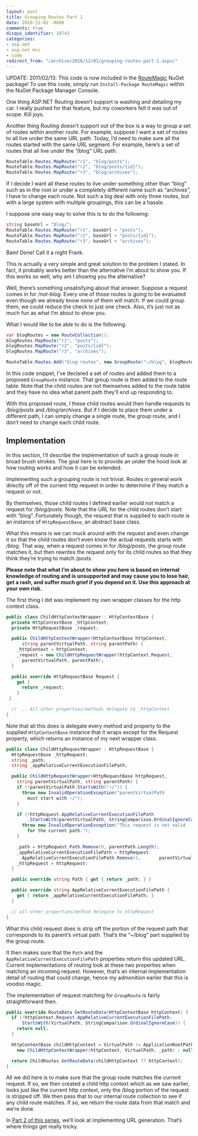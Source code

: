 ```yaml
---
layout: post
title: Grouping Routes Part 1
date: 2010-12-02 -0800
comments: true
disqus_identifier: 18743
categories:
- asp.net
- asp.net mvc
- code
redirect_from: "/archive/2010/12/01/grouping-routes-part-1.aspx/"
---
```


UPDATE: 2011/02/13: This code is now included in the
[RouteMagic](http://haacked.com/archive/2011/01/30/introducing-routemagic.aspx "Introducing RouteMagic")
NuGet package! To use this code, simply run `Install-Package RouteMagic`
within the NuGet Package Manager Console.

One thing ASP.NET Routing doesn’t support is washing and detailing my
car. I really pushed for that feature, but my coworkers felt it was out
of scope. Kill joys.

Another thing Routing doesn’t support out of the box is a way to group a
set of routes within another route. For example, suppose I want a set of
routes to all live under the same URL path. Today, I’d need to make sure
all the routes started with the same URL segment. For example, here’s a
set of routes that all live under the “/blog” URL path.

```csharp
RouteTable.Routes.MapRoute("r1", "blog/posts");
RouteTable.Routes.MapRoute("r2", "blog/posts/{id}");
RouteTable.Routes.MapRoute("r3", "blog/archives");
```

If I decide I want all these routes to live under something other than
“blog” such as in the root or under a completely different name such as
“archives”, I have to change each route. Not such a big deal with only
three routes, but with a large system with multiple groupings, this can
be a hassle.

I suppose one easy way to solve this is to do the following:

```csharp
string baseUrl = "blog/";
RouteTable.Routes.MapRoute("r1", baseUrl + "posts");
RouteTable.Routes.MapRoute("r2", baseUrl + "posts/{id}");
RouteTable.Routes.MapRoute("r3", baseUrl + "archives");
```

Bam! Done! Call it a night Frank.

This is actually a very simple and great solution to the problem I
stated. In fact, it probably works better than the alternative I’m about
to show you. If this works so well, why am I showing you the
alternative?

Well, there’s something unsatisfying about that answer. Suppose a
request comes in for */not-blog*. Every one of those routes is going to
be evaluated even though we already know none of them will match. If we
could group them, we could reduce the check to just one check. Also,
it’s just not as much fun as what I’m about to show you.

What I would like to be able to do is the following.

```csharp
var blogRoutes = new RouteCollection();
blogRoutes.MapRoute("r1", "posts");
blogRoutes.MapRoute("r2", "posts/{id}");
blogRoutes.MapRoute("r3", "archives");

RouteTable.Routes.Add("blog-routes", new GroupRoute("~/blog", blogRoutes));
```

In this code snippet, I’ve declared a set of routes and added them to a
proposed `GroupRoute` instance. That group route is then added to the
route table. Note that the child routes are not themselves added to the
route table and they have no idea what parent path they’ll end up
responding to.

With this proposed route, I these child routes would then handle
requests to */blog/posts* and */blog/archives*. But if I decide to place
them under a different path, I can simply change a single route, the
group route, and I don’t need to change each child route.

Implementation
--------------

In this section, I’ll describe the implementation of such a group route
in broad brush strokes. The goal here is to provide an under the hood
look at how routing works and how it can be extended.

Implementing such a grouping route is not trivial. Routes in general
work directly off of the current http request in order to determine if
they match a request or not.

By themselves, those child routes I defined earlier would not match a
request for */blog/posts*. Note that the URL for the child routes don’t
start with “blog”. Fortunately though, the request that is supplied to
each route is an instance of `HttpRequestBase`, an abstract base class.

What this means is we can muck around with the request and even change
it so that the child routes don’t even know the actual requests starts
with */blog*. That way, when a request comes in for */blog/posts*, the
group route matches it, but then rewrites the request only for its child
routes so that they think they’re trying to match */posts.*

**Please note that what I’m about to show you here is based on internal
knowledge of routing and is unsupported and may cause you to lose hair,
get a rash, and suffer much grief if you depend on it. Use this approach
at your own risk.**

The first thing I did was implement my own wrapper classes for the http
context class.

```csharp
public class ChildHttpContextWrapper : HttpContextBase {
  private HttpContextBase _httpContext;
  private HttpRequestBase _request;

  public ChildHttpContextWrapper(HttpContextBase httpContext, 
      string parentVirtualPath, string parentPath) {
    _httpContext = httpContext;
    _request = new ChildHttpRequestWrapper(httpContext.Request, 
      parentVirtualPath, parentPath);
  }

  public override HttpRequestBase Request {
    get {
      return _request;
    }
 }

  // ... All other properties/methods delegate to _httpContext
}
```

Note that all this does is delegate every method and property to the
supplied `HttpContextBase` instance that it wraps except for the Request
property, which returns an instance of my next wrapper class.

```csharp
public class ChildHttpRequestWrapper : HttpRequestBase {
  HttpRequestBase _httpRequest;
  string _path;
  string _appRelativeCurrentExecutionFilePath;

  public ChildHttpRequestWrapper(HttpRequestBase httpRequest, 
    string parentVirtualPath, string parentPath) {
    if (!parentVirtualPath.StartsWith("~/")) {
      throw new InvalidOperationException("parentVirtualPath 
        must start with ~/");
    }

    if (!httpRequest.AppRelativeCurrentExecutionFilePath
        .StartsWith(parentVirtualPath, StringComparison.OrdinalIgnoreCase)) {
      throw new InvalidOperationException("This request is not valid 
        for the current path.");
    }

    _path = httpRequest.Path.Remove(0, parentPath.Length);
    _appRelativeCurrentExecutionFilePath = httpRequest.
      AppRelativeCurrentExecutionFilePath.Remove(1,       parentVirtualPath.Length - 1);
    _httpRequest = httpRequest;
  }

  public override string Path { get { return _path; } }

  public override string AppRelativeCurrentExecutionFilePath {
    get { return _appRelativeCurrentExecutionFilePath; }
  }

  // all other properties/method delegate to_httpRequest
}
```

What this child request does is strip off the portion of the request
path that corresponds to its parent’s virtual path. That’s the “\~/blog”
part supplied by the group route.

It then makes sure that the `Path` and the
`AppRelativeCurrentExecutionFilePath` properties return this updated
URL. Current implementations of routing look at these two properties
when matching an incoming request. However, that’s an internal
implementation detail of routing that could change, hence my admonition
earlier that this is voodoo magic.

The implementation of request matching for `GroupRoute` is fairly
straightforward then.

```csharp
public override RouteData GetRouteData(HttpContextBase httpContext) {
  if (!httpContext.Request.AppRelativeCurrentExecutionFilePath.
      StartsWith(VirtualPath, StringComparison.OrdinalIgnoreCase)) {
    return null;
  }

  HttpContextBase childHttpContext = VirtualPath != ApplicationRootPath ? 
    new ChildHttpContextWrapper(httpContext, VirtualPath, _path) : null;

  return ChildRoutes.GetRouteData(childHttpContext ?? httpContext);
}
```

All we did here is to make sure that the group route matches the current
request. If so, we then created a child http context which as we saw
earlier, looks just like the current http context, only the /blog
portion of the request is stripped off. We then pass that to our
internal route collection to see if any child route matches. If so, we
return the route data from that match and we’re done.

In [Part 2 of this
series](http://haacked.com/archive/2011/01/09/grouping-routes-part-2.aspx "Grouping Routes part 2"),
we’ll look at implementing URL generation. That’s where things get
really tricky.

